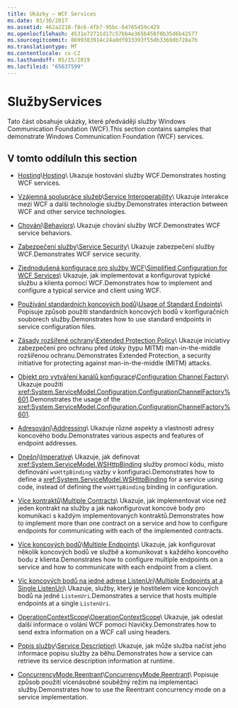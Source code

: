 ```yaml
---
title: Ukázky – WCF Services
ms.date: 03/30/2017
ms.assetid: 462a2218-f8c6-4fb7-95bc-64765459c429
ms.openlocfilehash: 4531e72711d17c57bb4e365b458f0b35d6b42577
ms.sourcegitcommit: 8699383914c24a0df033393f55db3369db728a7b
ms.translationtype: MT
ms.contentlocale: cs-CZ
ms.lasthandoff: 05/15/2019
ms.locfileid: "65637599"
---
```

# <a name="services"></a><span data-ttu-id="13c1d-102">Služby</span><span class="sxs-lookup"><span data-stu-id="13c1d-102">Services</span></span>

<span data-ttu-id="13c1d-103">Tato část obsahuje ukázky, které předvádějí služby Windows Communication Foundation (WCF).</span><span class="sxs-lookup"><span data-stu-id="13c1d-103">This section contains samples that demonstrate Windows Communication Foundation (WCF) services.</span></span>

## <a name="in-this-section"></a><span data-ttu-id="13c1d-104">V tomto oddílu</span><span class="sxs-lookup"><span data-stu-id="13c1d-104">In this section</span></span>

- <span data-ttu-id="13c1d-105">[Hosting](../../../../docs/framework/wcf/feature-details/hosting.md)\\</span><span class="sxs-lookup"><span data-stu-id="13c1d-105">[Hosting](../../../../docs/framework/wcf/feature-details/hosting.md)\\</span></span>
<span data-ttu-id="13c1d-106">Ukazuje hostování služby WCF.</span><span class="sxs-lookup"><span data-stu-id="13c1d-106">Demonstrates hosting WCF services.</span></span>

- <span data-ttu-id="13c1d-107">[Vzájemná spolupráce služeb](service-interoperability.md)\\</span><span class="sxs-lookup"><span data-stu-id="13c1d-107">[Service Interoperability](service-interoperability.md)\\</span></span>
<span data-ttu-id="13c1d-108">Ukazuje interakce mezi WCF a další technologie služby.</span><span class="sxs-lookup"><span data-stu-id="13c1d-108">Demonstrates interaction between WCF and other service technologies.</span></span>

- <span data-ttu-id="13c1d-109">[Chování](behaviors.md)\\</span><span class="sxs-lookup"><span data-stu-id="13c1d-109">[Behaviors](behaviors.md)\\</span></span>
<span data-ttu-id="13c1d-110">Ukazuje chování služby WCF.</span><span class="sxs-lookup"><span data-stu-id="13c1d-110">Demonstrates WCF service behaviors.</span></span>

- <span data-ttu-id="13c1d-111">[Zabezpečení služby](service-security.md)\\</span><span class="sxs-lookup"><span data-stu-id="13c1d-111">[Service Security](service-security.md)\\</span></span>
<span data-ttu-id="13c1d-112">Ukazuje zabezpečení služby WCF.</span><span class="sxs-lookup"><span data-stu-id="13c1d-112">Demonstrates WCF service security.</span></span>

- <span data-ttu-id="13c1d-113">[Zjednodušená konfigurace pro služby WCF](simplified-configuration-for-wcf-services.md)\\</span><span class="sxs-lookup"><span data-stu-id="13c1d-113">[Simplified Configuration for WCF Services](simplified-configuration-for-wcf-services.md)\\</span></span>
<span data-ttu-id="13c1d-114">Ukazuje, jak implementovat a konfigurovat typické službu a klienta pomocí WCF.</span><span class="sxs-lookup"><span data-stu-id="13c1d-114">Demonstrates how to implement and configure a typical service and client using WCF.</span></span>

- <span data-ttu-id="13c1d-115">[Používání standardních koncových bodů](usage-of-standard-endpoints.md)\\</span><span class="sxs-lookup"><span data-stu-id="13c1d-115">[Usage of Standard Endoints](usage-of-standard-endpoints.md)\\</span></span>
<span data-ttu-id="13c1d-116">Popisuje způsob použití standardních koncových bodů v konfiguračních souborech služby.</span><span class="sxs-lookup"><span data-stu-id="13c1d-116">Demonstrates how to use standard endpoints in service configuration files.</span></span>

- <span data-ttu-id="13c1d-117">[Zásady rozšířené ochrany](extended-protection-policy.md)\\</span><span class="sxs-lookup"><span data-stu-id="13c1d-117">[Extended Protection Policy](extended-protection-policy.md)\\</span></span>
<span data-ttu-id="13c1d-118">Ukazuje iniciativy zabezpečení pro ochranu před útoky (typu MITM) man-in-the-middle rozšířenou ochranu.</span><span class="sxs-lookup"><span data-stu-id="13c1d-118">Demonstrates Extended Protection, a security initiative for protecting against man-in-the-middle (MITM) attacks.</span></span>

- <span data-ttu-id="13c1d-119">[Objekt pro vytváření kanálů konfigurace](configuration-channel-factory.md)\\</span><span class="sxs-lookup"><span data-stu-id="13c1d-119">[Configuration Channel Factory](configuration-channel-factory.md)\\</span></span>
<span data-ttu-id="13c1d-120">Ukazuje použití <xref:System.ServiceModel.Configuration.ConfigurationChannelFactory%601>.</span><span class="sxs-lookup"><span data-stu-id="13c1d-120">Demonstrates the usage of the <xref:System.ServiceModel.Configuration.ConfigurationChannelFactory%601>.</span></span>

- <span data-ttu-id="13c1d-121">[Adresování](addressing.md)\\</span><span class="sxs-lookup"><span data-stu-id="13c1d-121">[Addressing](addressing.md)\\</span></span>
<span data-ttu-id="13c1d-122">Ukazuje různé aspekty a vlastnosti adresy koncového bodu.</span><span class="sxs-lookup"><span data-stu-id="13c1d-122">Demonstrates various aspects and features of endpoint addresses.</span></span>

- <span data-ttu-id="13c1d-123">[Dnešní](imperative.md)\\</span><span class="sxs-lookup"><span data-stu-id="13c1d-123">[Imperative](imperative.md)\\</span></span>
<span data-ttu-id="13c1d-124">Ukazuje, jak definovat <xref:System.ServiceModel.WSHttpBinding> služby promocí kódu, místo definování `wsHttpBinding` vazby v konfiguraci.</span><span class="sxs-lookup"><span data-stu-id="13c1d-124">Demonstrates how to define a <xref:System.ServiceModel.WSHttpBinding> for a service using code, instead of defining the `wsHttpBinding` binding in configuration.</span></span>

- <span data-ttu-id="13c1d-125">[Více kontraktů](multiple-contracts.md)\\</span><span class="sxs-lookup"><span data-stu-id="13c1d-125">[Multiple Contracts](multiple-contracts.md)\\</span></span>
<span data-ttu-id="13c1d-126">Ukazuje, jak implementovat více než jeden kontrakt na služby a jak nakonfigurovat koncové body pro komunikaci s každým implementovaných kontraktů.</span><span class="sxs-lookup"><span data-stu-id="13c1d-126">Demonstrates how to implement more than one contract on a service and how to configure endpoints for communicating with each of the implemented contracts.</span></span>

- <span data-ttu-id="13c1d-127">[Více koncových bodů](multiple-endpoints.md)\\</span><span class="sxs-lookup"><span data-stu-id="13c1d-127">[Multiple Endpoints](multiple-endpoints.md)\\</span></span>
<span data-ttu-id="13c1d-128">Ukazuje, jak konfigurovat několik koncových bodů ve službě a komunikovat s každého koncového bodu z klienta.</span><span class="sxs-lookup"><span data-stu-id="13c1d-128">Demonstrates how to configure multiple endpoints on a service and how to communicate with each endpoint from a client.</span></span>

- <span data-ttu-id="13c1d-129">[Víc koncových bodů na jedné adrese ListenUri](multiple-endpoints-at-a-single-listenuri.md)\\</span><span class="sxs-lookup"><span data-stu-id="13c1d-129">[Multiple Endpoints at a Single ListenUri](multiple-endpoints-at-a-single-listenuri.md)\\</span></span>
<span data-ttu-id="13c1d-130">Ukazuje, služby, který je hostitelem více koncových bodů na jedné `ListenUri`.</span><span class="sxs-lookup"><span data-stu-id="13c1d-130">Demonstrates a service that hosts multiple endpoints at a single `ListenUri`.</span></span>

- <span data-ttu-id="13c1d-131">[OperationContextScope](operationcontextscope.md)\\</span><span class="sxs-lookup"><span data-stu-id="13c1d-131">[OperationContextScope](operationcontextscope.md)\\</span></span>
<span data-ttu-id="13c1d-132">Ukazuje, jak odeslat další informace o volání WCF pomocí hlavičky.</span><span class="sxs-lookup"><span data-stu-id="13c1d-132">Demonstrates how to send extra information on a WCF call using headers.</span></span>

- <span data-ttu-id="13c1d-133">[Popis služby](service-description.md)\\</span><span class="sxs-lookup"><span data-stu-id="13c1d-133">[Service Description](service-description.md)\\</span></span>
<span data-ttu-id="13c1d-134">Ukazuje, jak může služba načíst jeho informace popisu služby za běhu.</span><span class="sxs-lookup"><span data-stu-id="13c1d-134">Demonstrates how a service can retrieve its service description information at runtime.</span></span>

- <span data-ttu-id="13c1d-135">[ConcurrencyMode.Reentrant](concurrencymode-reentrant.md)\\</span><span class="sxs-lookup"><span data-stu-id="13c1d-135">[ConcurrencyMode.Reentrant](concurrencymode-reentrant.md)\\</span></span>
<span data-ttu-id="13c1d-136">Popisuje způsob použití vícenásobné souběžný režim na implementaci služby.</span><span class="sxs-lookup"><span data-stu-id="13c1d-136">Demonstrates how to use the Reentrant concurrency mode on a service implementation.</span></span>
